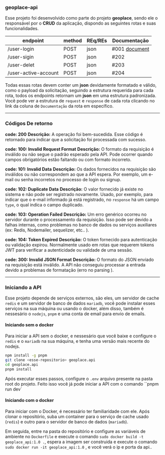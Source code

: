 ### geoplace-api

Esse projeto foi desenvolvido como parte do projeto **geoplace**, sendo ele o responsável por o **CRUD** da aplicação, dispondo as seguintes rotas e suas funcionalidades. 

| endpoint  |   method     |  REq/REs | Documentação|
|---------- |------------|-----------|----------|
| /user-login    | POST | json | #001 [document](docs/router_login.md) |
| /user-sigin    | POST | json | #202 |
| /user-delet    | POST | json | #203 |
| /user-active-account    | POST | json | #204 |

Todas essas rotas devem conter um **json** devidamente formatado e válido, como o payload da solicitação, seguindo a estrutura requerida para cada rota, todos os endpoints retornam um **json** em uma estrutura padronizada.  Você pode ver a estrutura de `request` e `response` de cada rota clicando no link da coluna de `Documentação` da rota em específico.

--- 

### Códigos De retorno
 **code: 200**
 **Descrição:** A operação foi bem-sucedida. Esse código é retornado para indicar que a solicitação foi processada com sucesso.
 
 **code: 100:  Invalid Request Format**
**Descrição:** O formato da requisição é inválido ou não segue o padrão esperado pela API. Pode ocorrer quando campos obrigatórios estão faltando ou com formato incorreto.

**code: 101: Invalid Data**
**Descrição:** Os dados fornecidos na requisição são inválidos ou não correspondem ao que a API espera. Por exemplo, um e-mail ou senha incorretos no processo de login ou signup.

**code: 102: Duplicate Data**
**Descrição:** O valor fornecido já existe no sistema e não pode ser registrado novamente. Usado, por exemplo, para indicar que o e-mail informado já está registrado, no `response` há um campo `type`, o qual indica o campo duplicado.

**code: 103: Operation Failed**
**Descrição:** Um erro genérico ocorreu no servidor durante o processamento da requisição. Isso pode ser devido a falhas internas, como problemas no banco de dados ou serviços auxiliares (ex: Redis, Nodemailer, sequelizer, etc.. ).

**code: 104: Token Expired**
 **Descrição:** O token fornecido para autenticação ou validação expirou. Normalmente usado em rotas que requerem tokens JWT para verificar a autenticidade ou validade de uma sessão.

 **code: 300: Invalid JSON Format**
 **Descrição:** O formato do JSON enviado na requisição está inválido. A API não conseguiu processar a entrada devido a problemas de formatação (erro no parsing ).

---

### Iniciando a API

Esse projeto depende de serviços externos, são eles, um servidor de cache `redis` e um servidor de banco de dados `mariadb`, você pode instalar esses serviços na sua máquina ou usando o docker, além disso, também é nessesário o `nodejs`, `pnpm` e uma conta de email para envio de emails.

#### Iniciando sem o docker 
Para iniciar a API sem o docker, e nessesário que você baixe e configure o `redis` e o `mariadb` na sua máquina, e tenha uma versão mais recente do nodejs. 

```bash
npm install -g pnpm
git clone <esse-repositorio> geoplace.api
cd geoplace.api
pnpm install
```

Após executar esses passos, configure o `.env` arquivo presente na pasta root do projeto.  Feito isso você já pode iniciar a API com o comando ``pnpm run dev`

#### Iniciando com o docker 

Para iniciar com o Docker, é necessário ter familiaridade com ele. Após clonar o repositório, 
suba um container para o serviço de cache usado (`redis`) e outro para o servidor 
de banco de dados (`mariadb`). 

Em seguida, entre na pasta do repositório e configure as variáveis de ambiente no `Dockerfile`
e execute o comando `sudo docker build -t geoplace_api:1.0 .`, espera a imagem ser construida e
execute o comando `sudo docker run -it geoplace_api:1.0` , e você verá o ip e porta da api..